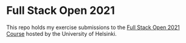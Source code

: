 # Full Stack Open 2021

This repo holds my exercise submissions to the [Full Stack Open 2021 Course](https://fullstackopen.com/en/about) hosted by the University of Helsinki.
